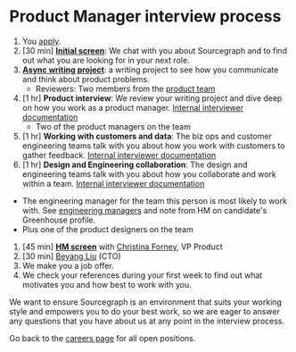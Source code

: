 # Product Manager interview process

1. You [apply](https://jobs.lever.co/sourcegraph/254299f5-f91b-43e2-aa1a-3732963dd296/apply).
1. [30 min] **[Initial screen](../initial_screen.md)**: We chat with you about Sourcegraph and to find out what you are looking for in your next role.
1. **[Async writing project](./pm_rfc_project.md)**: a writing project to see how you communicate and think about product problems.
   - Reviewers: Two members from the [product team](../../index.md#team)
1. [1 hr] **Product interview**: We review your writing project and dive deep on how you work as a product manager. [Internal interviewer documentation](https://github.com/sourcegraph/interviews/blob/master/product/product-manager/product.md)
   - Two of the product managers on the team
1. [1 hr] **Working with customers and data**: The biz ops and customer engineering teams talk with you about how you work with customers to gather feedback. [Internal interviewer documentation](https://github.com/sourcegraph/interviews/blob/master/product/product-manager/customers-and-data.md)
1. [1 hr] **Design and Engineering collaboration**: The design and engineering teams talk with you about how you collaborate and work within a team. [Internal interviewer documentation](https://github.com/sourcegraph/interviews/blob/master/product/product-manager/design-engineering-collaboration.md)
  - The engineering manager for the team this person is most likely to work with. See [engineering managers](../../../../engineering/eng_org.md) and note from HM on candidate's Greenhouse profile.
  - Plus one of the product designers on the team
1. [45 min] **[HM screen](../hm_intro_call.md)** with [Christina Forney](../../../../../company/team/index.md#christina-forney-she-her), VP Product
1. [30 min] [Beyang Liu](../../../../../company/team/index.md#beyang-liu) (CTO)
1. We make you a job offer.
1. We check your references during your first week to find out what motivates you and how best to work with you.

We want to ensure Sourcegraph is an environment that suits your working style and empowers you to do your best work, so we are eager to answer any questions that you have about us at any point in the interview process.

Go back to the [careers page](../../../../../company/careers.md) for all open positions.
